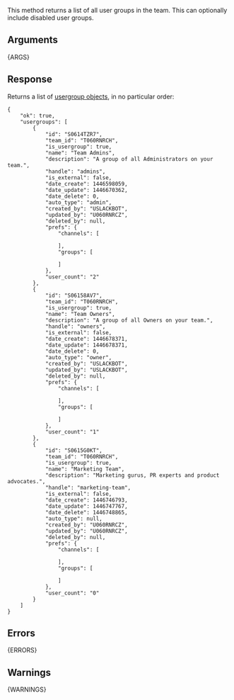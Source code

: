 This method returns a list of all user groups in the team. This can optionally include disabled user groups.

## Arguments

{ARGS}

## Response

Returns a list of [usergroup objects](/types/usergroup), in no particular order:

    {
        "ok": true,
        "usergroups": [
            {
                "id": "S0614TZR7",
                "team_id": "T060RNRCH",
                "is_usergroup": true,
                "name": "Team Admins",
                "description": "A group of all Administrators on your team.",
                "handle": "admins",
                "is_external": false,
                "date_create": 1446598059,
                "date_update": 1446670362,
                "date_delete": 0,
                "auto_type": "admin",
                "created_by": "USLACKBOT",
                "updated_by": "U060RNRCZ",
                "deleted_by": null,
                "prefs": {
                    "channels": [

                    ],
                    "groups": [

                    ]
                },
                "user_count": "2"
            },
            {
                "id": "S06158AV7",
                "team_id": "T060RNRCH",
                "is_usergroup": true,
                "name": "Team Owners",
                "description": "A group of all Owners on your team.",
                "handle": "owners",
                "is_external": false,
                "date_create": 1446678371,
                "date_update": 1446678371,
                "date_delete": 0,
                "auto_type": "owner",
                "created_by": "USLACKBOT",
                "updated_by": "USLACKBOT",
                "deleted_by": null,
                "prefs": {
                    "channels": [

                    ],
                    "groups": [

                    ]
                },
                "user_count": "1"
            },
            {
                "id": "S0615G0KT",
                "team_id": "T060RNRCH",
                "is_usergroup": true,
                "name": "Marketing Team",
                "description": "Marketing gurus, PR experts and product advocates.",
                "handle": "marketing-team",
                "is_external": false,
                "date_create": 1446746793,
                "date_update": 1446747767,
                "date_delete": 1446748865,
                "auto_type": null,
                "created_by": "U060RNRCZ",
                "updated_by": "U060RNRCZ",
                "deleted_by": null,
                "prefs": {
                    "channels": [

                    ],
                    "groups": [

                    ]
                },
                "user_count": "0"
            }
        ]
    }

## Errors

{ERRORS}

## Warnings

{WARNINGS}
